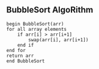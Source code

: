 
## BubbleSort AlgoRithm

    begin BubbleSort(arr)  
    for all array elements  
        if arr[i] > arr[i+1]  
            swap(arr[i], arr[i+1])  
        end if  
    end for     
    return arr     
    end BubbleSort  



    
